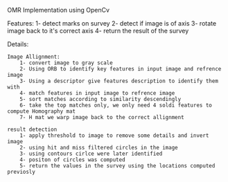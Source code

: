 OMR Implementation using OpenCv

Features:
    1- detect marks on survey
    2- detect if image is of axis
    3- rotate image back to it's correct axis
    4- return the result of the survey 
    
Details: 
    
    Image Allignment:
        1- convert image to gray scale
        2- Using ORB to identify key features in input image and refrence image
        3- Using a descriptor give features description to identify them with
        4- match features in input image to refrence image
        5- sort matches according to similarity descendingly 
        6- take the top matches only, we only need 4 soldi features to compute Homography mat
        7- H mat we warp image back to the correct allignment  
    
    result detection
        1- apply threshold to image to remove some details and invert image
        2- using hit and miss filtered circles in the image 
        3- using contours cirlce were later identified
        4- positon of circles was computed 
        5- return the values in the survey using the locations computed previosly